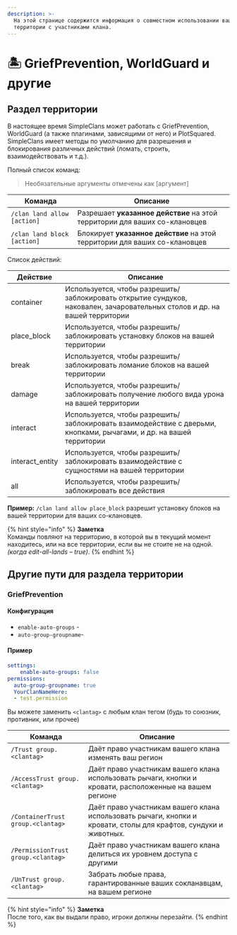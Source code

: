 ```yaml
---
description: >-
  На этой странице содержится информация о совместном использовании вашей
  территории с участниками клана.
---
```


# 🏝 GriefPrevention, WorldGuard и другие

## Раздел территории

В настоящее время SimpleClans может работать с GriefPrevention, WorldGuard (а также плагинами, зависящими от него) и PlotSquared. SimpleClans имеет методы по умолчанию для разрешения и блокирования различных действий (ломать, строить, взаимодействовать и т.д.).

Полный список команд:

> Необязательные аргументы отмечены как \[аргумент]

| Команда                     | Описание                                                                   |
| --------------------------- | -------------------------------------------------------------------------- |
| `/clan land allow [action]` | Разрешает **указанное действие** на этой территории для ваших со-клановцев |
| `/clan land block [action]` | Блокирует **указанное действие** на этой территории для ваших со-клановцев |

Список действий:

| Действие         | Описание                                                                                                                   |
| ---------------- | -------------------------------------------------------------------------------------------------------------------------- |
| container        | Используется, чтобы разрешить/заблокировать открытие сундуков, наковален, зачаровательных столов и др. на вашей территории |
| place\_block     | Используется, чтобы разрешить/заблокировать установку блоков на вашей территории                                           |
| break            | Используется, чтобы разрешить/заблокировать ломание блоков на вашей территории                                             |
| damage           | Используется, чтобы разрешить/заблокировать получение любого вида урона на вашей территории                                |
| interact         | Используется, чтобы разрешить/заблокировать взаимодействие с дверьми, кнопками, рычагами, и др. на вашей территории        |
| interact\_entity | Используется, чтобы разрешить/заблокировать взаимодействие с сущностями на вашей территории                                |
| all              | Используется, чтобы разрешить/заблокировать все действия                                                                   |

**Пример:** `/clan land allow place_block` разрешит установку блоков на вашей территории для ваших со-клановцев.

{% hint style="info" %}
**Заметка**\
Команды повляют на территорию, в которой вы в текущий момент находитесь, или на все территории, если вы не стоите не на одной. _(когда edit-all-lands – true)_.
{% endhint %}

## Другие пути для раздела территории

### GriefPrevention

#### Конфигурация

* `enable-auto-groups` -&#x20;
* `auto-group-groupname`-&#x20;

#### Пример

```yaml
settings:
    enable-auto-groups: false
permissions:
  auto-group-groupname: true
  YourClanNameHere:
  - test.permission
```

Вы можете заменить `<clantag>` с любым клан тегом (будь то союзник, противник, или прочее)

| Команда                            | Описание                                                                                                         |
| ---------------------------------- | ---------------------------------------------------------------------------------------------------------------- |
| `/Trust group.<clantag>`           | Даёт право участникам вашего клана изменять ваш регион                                                           |
| `/AccessTrust group.<clantag>`     | Даёт право участникам вашего клана использовать рычаги, кнопки и кровати, расположенные на вашем регионе         |
| `/ContainerTrust group.<clantag>`  | Даёт право участникам вашего клана использовать рычаги, кнопки и кровати, столы для крафтов, сундуки и животных. |
| `/PermissionTrust group.<clantag>` | Даёт право участникам вашего клана делиться их уровнем доступа с другими                                         |
| `/UnTrust group.<clantag>`         | Забрать любые права, гарантированные ваших сокланавцам, на вашем регионе                                         |

{% hint style="info" %}
**Заметка**\
После того, как вы выдали право, игроки должны перезайти.
{% endhint %}
